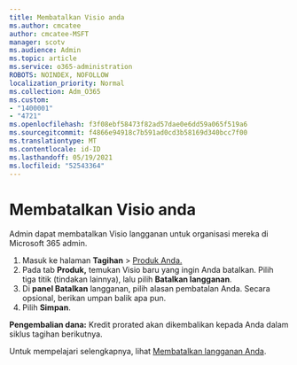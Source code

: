 ```yaml
---
title: Membatalkan Visio anda
ms.author: cmcatee
author: cmcatee-MSFT
manager: scotv
ms.audience: Admin
ms.topic: article
ms.service: o365-administration
ROBOTS: NOINDEX, NOFOLLOW
localization_priority: Normal
ms.collection: Adm_O365
ms.custom:
- "1400001"
- "4721"
ms.openlocfilehash: f3f08ebf58473f82ad57dae0e6dd59a065f519a6
ms.sourcegitcommit: f4866e94918c7b591ad0cd3b58169d340bcc7f00
ms.translationtype: MT
ms.contentlocale: id-ID
ms.lasthandoff: 05/19/2021
ms.locfileid: "52543364"
---
```

# <a name="cancel-visio-subscription"></a>Membatalkan Visio anda

Admin dapat membatalkan Visio langganan untuk organisasi mereka di Microsoft 365 admin.

1. Masuk ke halaman **Tagihan** \> [Produk Anda.](https://go.microsoft.com/fwlink/p/?linkid=842054)
2. Pada tab **Produk,** temukan Visio baru yang ingin Anda batalkan. Pilih tiga titik (tindakan lainnya), lalu pilih **Batalkan langganan**.
3. Di **panel Batalkan** langganan, pilih alasan pembatalan Anda. Secara opsional, berikan umpan balik apa pun.
4. Pilih **Simpan**.

**Pengembalian dana:** Kredit prorated akan dikembalikan kepada Anda dalam siklus tagihan berikutnya.

Untuk mempelajari selengkapnya, lihat [Membatalkan langganan Anda](/microsoft-365/commerce/subscriptions/cancel-your-subscription).